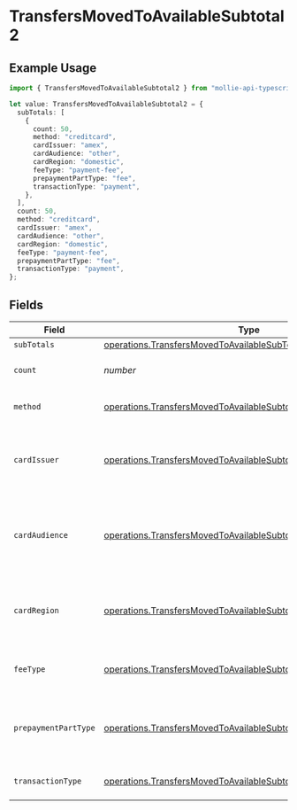 # TransfersMovedToAvailableSubtotal2

## Example Usage

```typescript
import { TransfersMovedToAvailableSubtotal2 } from "mollie-api-typescript/models/operations";

let value: TransfersMovedToAvailableSubtotal2 = {
  subTotals: [
    {
      count: 50,
      method: "creditcard",
      cardIssuer: "amex",
      cardAudience: "other",
      cardRegion: "domestic",
      feeType: "payment-fee",
      prepaymentPartType: "fee",
      transactionType: "payment",
    },
  ],
  count: 50,
  method: "creditcard",
  cardIssuer: "amex",
  cardAudience: "other",
  cardRegion: "domestic",
  feeType: "payment-fee",
  prepaymentPartType: "fee",
  transactionType: "payment",
};
```

## Fields

| Field                                                                                                                                              | Type                                                                                                                                               | Required                                                                                                                                           | Description                                                                                                                                        | Example                                                                                                                                            |
| -------------------------------------------------------------------------------------------------------------------------------------------------- | -------------------------------------------------------------------------------------------------------------------------------------------------- | -------------------------------------------------------------------------------------------------------------------------------------------------- | -------------------------------------------------------------------------------------------------------------------------------------------------- | -------------------------------------------------------------------------------------------------------------------------------------------------- |
| `subTotals`                                                                                                                                        | [operations.TransfersMovedToAvailableSubTotal1](../../models/operations/transfersmovedtoavailablesubtotal1.md)[]                                   | :heavy_minus_sign:                                                                                                                                 | N/A                                                                                                                                                |                                                                                                                                                    |
| `count`                                                                                                                                            | *number*                                                                                                                                           | :heavy_minus_sign:                                                                                                                                 | Number of transactions of this type                                                                                                                | 50                                                                                                                                                 |
| `method`                                                                                                                                           | [operations.TransfersMovedToAvailableSubtotalMethod2](../../models/operations/transfersmovedtoavailablesubtotalmethod2.md)                         | :heavy_minus_sign:                                                                                                                                 | Payment type of the transactions                                                                                                                   | creditcard                                                                                                                                         |
| `cardIssuer`                                                                                                                                       | [operations.TransfersMovedToAvailableSubtotalCardIssuer2](../../models/operations/transfersmovedtoavailablesubtotalcardissuer2.md)                 | :heavy_minus_sign:                                                                                                                                 | In case of payments transactions with card, the card issuer will be available                                                                      | amex                                                                                                                                               |
| `cardAudience`                                                                                                                                     | [operations.TransfersMovedToAvailableSubtotalCardAudience2](../../models/operations/transfersmovedtoavailablesubtotalcardaudience2.md)             | :heavy_minus_sign:                                                                                                                                 | In case of payments trnsactions with card, the card audience will be available.                                                                    | other                                                                                                                                              |
| `cardRegion`                                                                                                                                       | [operations.TransfersMovedToAvailableSubtotalCardRegion2](../../models/operations/transfersmovedtoavailablesubtotalcardregion2.md)                 | :heavy_minus_sign:                                                                                                                                 | In case of payments transactions with card, the card region will be available.                                                                     | domestic                                                                                                                                           |
| `feeType`                                                                                                                                          | [operations.TransfersMovedToAvailableSubtotalFeeType2](../../models/operations/transfersmovedtoavailablesubtotalfeetype2.md)                       | :heavy_minus_sign:                                                                                                                                 | Present when the transaction represents a fee.                                                                                                     | payment-fee                                                                                                                                        |
| `prepaymentPartType`                                                                                                                               | [operations.TransfersMovedToAvailableSubtotalPrepaymentPartType2](../../models/operations/transfersmovedtoavailablesubtotalprepaymentparttype2.md) | :heavy_minus_sign:                                                                                                                                 | Prepayment part: fee itself, reimbursement, discount, VAT or rounding compensation.                                                                | fee                                                                                                                                                |
| `transactionType`                                                                                                                                  | [operations.TransfersMovedToAvailableSubtotalTransactionType2](../../models/operations/transfersmovedtoavailablesubtotaltransactiontype2.md)       | :heavy_minus_sign:                                                                                                                                 | Represents the transaction type                                                                                                                    | payment                                                                                                                                            |